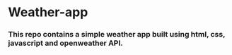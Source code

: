 # Weather-app
### This repo contains a simple weather app built using html, css, javascript and openweather API.
